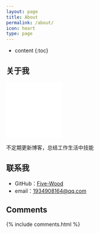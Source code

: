 ```yaml
---
layout: page
title: About
permalink: /about/
icon: heart
type: page
---
```


* content
{:toc}

## 关于我

<iframe src="/head-icon.jpg?" style="border: 0;height: 152px;width: 152px;overflow: hidden;" frameBorder="0"></iframe>

不定期更新博客，总结工作生活中技能



## 联系我

* GitHub：[Five-Wood](https://github.com/five-wood)
* email：1934908164@qq.com

## Comments

{% include comments.html %}
